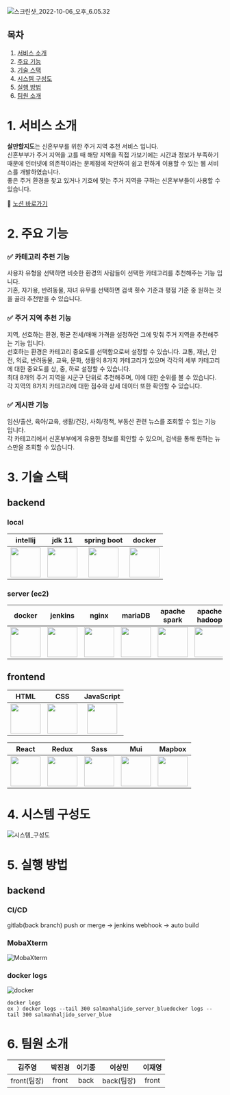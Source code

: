 ![스크린샷_2022-10-06_오후_6.05.32](/uploads/7764f3f943325ff626ae3159f73a97f3/스크린샷_2022-10-06_오후_6.05.32.png)

## 목차
1. [서비스 소개](https://lab.ssafy.com/s07-bigdata-dist-sub2/S07P22D110#1-%EC%84%9C%EB%B9%84%EC%8A%A4-%EC%86%8C%EA%B0%9C)
2. [주요 기능](https://lab.ssafy.com/s07-bigdata-dist-sub2/S07P22D110#2-%EC%A3%BC%EC%9A%94-%EA%B8%B0%EB%8A%A5)
3. [기술 스택](https://lab.ssafy.com/s07-bigdata-dist-sub2/S07P22D110#3-%EA%B8%B0%EC%88%A0-%EC%8A%A4%ED%83%9D)
4. [시스템 구성도](https://lab.ssafy.com/s07-bigdata-dist-sub2/S07P22D110#4-%EC%8B%9C%EC%8A%A4%ED%85%9C-%EA%B5%AC%EC%84%B1%EB%8F%84)
5. [실행 방법]($#5.-실행-방법)
6. [팀원 소개](https://lab.ssafy.com/s07-bigdata-dist-sub2/S07P22D110#6-%ED%8C%80%EC%9B%90-%EC%86%8C%EA%B0%9C)


# 1. 서비스 소개
**살만할지도**는 신혼부부를 위한 주거 지역 추천 서비스 입니다.  
신혼부부가 주거 지역을 고를 때 해당 지역을 직접 가보기에는 시간과 정보가 부족하기 때문에 인터넷에 의존적이라는 문제점에 착안하여 쉽고 편하게 이용할 수 있는 웹 서비스를 개발하였습니다.  
좋은 주거 환경을 찾고 있거나 기호에 맞는 주거 지역을 구하는 신혼부부들이 사용할 수 있습니다.

🔗 [노션 바로가기](https://www.notion.so/bedc7f705856408e9b5bb121a7af4389)

# 2. 주요 기능
### ✅ 카테고리 추천 기능
사용자 유형을 선택하면 비슷한 환경의 사람들이 선택한 카테고리를 추천해주는 기능 입니다.  
기혼, 자가용, 반려동물, 자녀 유무를 선택하면 검색 횟수 기준과 평점 기준 중 원하는 것을 골라 추천받을 수 있습니다.

### ✅ 주거 지역 추천 기능
지역, 선호하는 환경, 평균 전세/매매 가격을 설정하면 그에 맞춰 주거 지역을 추천해주는 기능 입니다.  
선호하는 환경은 카테고리 중요도를 선택함으로써 설정할 수 있습니다. 교통, 재난, 안전, 의료, 반려동물, 교육, 문화, 생활의 8가지 카테고리가 있으며 각각의 세부 카테고리에 대한 중요도를 상, 중, 하로 설정할 수 있습니다.  
최대 8개의 주거 지역을 시군구 단위로 추천해주며, 이에 대한 순위를 볼 수 있습니다. 각 지역의 8가지 카테고리에 대한 점수와 상세 데이터 또한 확인할 수 있습니다.

### ✅ 게시판 기능
임신/출산, 육아/교육, 생활/건강, 사회/정책, 부동산 관련 뉴스를 조회할 수 있는 기능 입니다.  
각 카테고리에서 신혼부부에게 유용한 정보를 확인할 수 있으며, 검색을 통해 원하는 뉴스만을 조회할 수 있습니다.

# 3. 기술 스택
## backend
### local
|intellij|jdk 11|spring boot|docker|
|:---:|:---:|:---:|:---:|
|<img src="/uploads/5264754477afa122f35fbc7d30306e92/pngegg.png" height="70px" />|<img src="/uploads/f464ee0fac9080b03a9aeab8e72ab87e/kisspng-java-runtime-environment-computer-icons-java-platf-java-5ade3063f31610.0948145615245108199957.png" height="70px" />|<img src="/uploads/7feea17f3e573e81b6043338653d856e/Untitled.png" height="70px" />|<img src="/uploads/c3b03b4af346b3c54f0b482681cf8da3/docker.png" height="70px" />|
### server (ec2)
|docker|jenkins|nginx|mariaDB|apache spark|apache hadoop|
|:---:|:---:|:---:|:---:|:---:|:---:|
|<img src="/uploads/c3b03b4af346b3c54f0b482681cf8da3/docker.png" height="70px" />|<img src="/uploads/80340d3581149ccee01b28f4ea111e7d/pngwing.com.png" height="70px" />|<img src="/uploads/8829eb1f5a9bb634daf2a53ae0c84479/nginx.png" height="70px" />|<img src="/uploads/df655512edbbb974a3115773db7c2e73/maria.png" height="70px" />|<img src="/uploads/205059c7ba8d5cab4d45613e6f5de9b2/spark.png" height="70px" />|<img src="/uploads/250b9abce267d902b2bf07c460a13263/kisspng-apache-hadoop-logo-big-data-data-analysis-hadoop-d-services-monitored-signalfx-5b62f0523cf851.4266811115332107062497.png" width="70px" />|

## frontend
|HTML|CSS|JavaScript|
|:---:|:---:|:---:|
|<img src="/uploads/0c985158779d08b1f1d5f729af7bc30b/html5-original-wordmark.svg" height="70px" />|<img src="/uploads/84b4982f1eb2240c1c71934029d4104e/css3-original-wordmark.svg" height="70px" />|<img src="/uploads/4021cf836dfe3bfd866241b20ca9809b/javascript-original.svg" height="70px" />|

|React|Redux|Sass|Mui|Mapbox|
|:---:|:---:|:---:|:---:|:---:|
|<img src="/uploads/ebe5513250f8eb169decc23f18dbb251/react-original-wordmark.svg" height="70px" />|<img src="/uploads/469db57f9e05e78f1b4f76d0001ce623/redux-original.svg" height="70px" />|<img src="/uploads/80026622b2db85b630368d1030122f51/sass-original.svg" height="70px" />|<img src="/uploads/d1a05ff49a4799818302c944290d0a7a/mui.png" height="70px" />|<img src="/uploads/108151bedeb2a533d2df744ddcb26337/1280px-Mapbox_logo_2019.svg.png" height="70px" />|

# 4. 시스템 구성도

![시스템_구성도](/uploads/4fb67c3169e6c9fa70f703382b1779f1/시스템_구성도.png)

# 5. 실행 방법
## backend
### CI/CD  
gitlab(back branch) push or merge -> jenkins webhook -> auto build  

### MobaXterm
![MobaXterm](/uploads/8f06a1193c71f59c3bd7e9f1c0ebbdd9/image.png)

### docker logs
![docker](/uploads/c9c5d41eb149d6a1b81b6ff24bf09bf6/image.png)
```
docker logs
ex ) docker logs --tail 300 salmanhaljido_server_bluedocker logs --tail 300 salmanhaljido_server_blue
```


# 6. 팀원 소개
|김주영|박진경|이기종|이상민|이재영|
|:---:|:---:|:---:|:---:|:---:|
|front(팀장)|front|back|back(팀장)|front|

